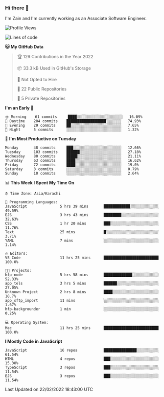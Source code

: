 ### Hi there 👋

I'm Zain and I'm currently working as an Associate Software Engineer.

<!--START_SECTION:waka-->
![Profile Views](http://img.shields.io/badge/Profile%20Views-0-blue)

![Lines of code](https://img.shields.io/badge/From%20Hello%20World%20I%27ve%20Written-3%20Million%20lines%20of%20code-blue)

**🐱 My GitHub Data** 

> 🏆 126 Contributions in the Year 2022
 > 
> 📦 33.3 kB Used in GitHub's Storage 
 > 
> 🚫 Not Opted to Hire
 > 
> 📜 22 Public Repositories 
 > 
> 🔑 5 Private Repositories  
 > 
**I'm an Early 🐤** 

```text
🌞 Morning    61 commits     ████░░░░░░░░░░░░░░░░░░░░░   16.09% 
🌆 Daytime    284 commits    ██████████████████░░░░░░░   74.93% 
🌃 Evening    29 commits     ██░░░░░░░░░░░░░░░░░░░░░░░   7.65% 
🌙 Night      5 commits      ░░░░░░░░░░░░░░░░░░░░░░░░░   1.32%

```
📅 **I'm Most Productive on Tuesday** 

```text
Monday       48 commits     ███░░░░░░░░░░░░░░░░░░░░░░   12.66% 
Tuesday      103 commits    ██████░░░░░░░░░░░░░░░░░░░   27.18% 
Wednesday    80 commits     █████░░░░░░░░░░░░░░░░░░░░   21.11% 
Thursday     63 commits     ████░░░░░░░░░░░░░░░░░░░░░   16.62% 
Friday       72 commits     ████░░░░░░░░░░░░░░░░░░░░░   19.0% 
Saturday     3 commits      ░░░░░░░░░░░░░░░░░░░░░░░░░   0.79% 
Sunday       10 commits     ░░░░░░░░░░░░░░░░░░░░░░░░░   2.64%

```


📊 **This Week I Spent My Time On** 

```text
⌚︎ Time Zone: Asia/Karachi

💬 Programming Languages: 
JavaScript               5 hrs 39 mins       ████████████░░░░░░░░░░░░░   49.59% 
EJS                      3 hrs 43 mins       ████████░░░░░░░░░░░░░░░░░   32.63% 
CSS                      1 hr 20 mins        ███░░░░░░░░░░░░░░░░░░░░░░   11.76% 
Text                     25 mins             █░░░░░░░░░░░░░░░░░░░░░░░░   3.71% 
YAML                     7 mins              ░░░░░░░░░░░░░░░░░░░░░░░░░   1.14%

🔥 Editors: 
VS Code                  11 hrs 25 mins      █████████████████████████   100.0%

🐱‍💻 Projects: 
hfp-node                 5 hrs 58 mins       █████████████░░░░░░░░░░░░   52.33% 
app_tels                 3 hrs 5 mins        ██████░░░░░░░░░░░░░░░░░░░   27.05% 
Unknown Project          2 hrs 8 mins        ████░░░░░░░░░░░░░░░░░░░░░   18.7% 
app_sftp_import          11 mins             ░░░░░░░░░░░░░░░░░░░░░░░░░   1.67% 
hfp-backgrounder         1 min               ░░░░░░░░░░░░░░░░░░░░░░░░░   0.25%

💻 Operating System: 
Mac                      11 hrs 25 mins      █████████████████████████   100.0%

```

**I Mostly Code in JavaScript** 

```text
JavaScript               16 repos            ███████████████░░░░░░░░░░   61.54% 
HTML                     4 repos             ███░░░░░░░░░░░░░░░░░░░░░░   15.38% 
TypeScript               3 repos             ███░░░░░░░░░░░░░░░░░░░░░░   11.54% 
EJS                      3 repos             ███░░░░░░░░░░░░░░░░░░░░░░   11.54%

```



 Last Updated on 22/02/2022 18:43:00 UTC
<!--END_SECTION:waka-->

<!--
**ZainAmjad68/ZainAmjad68** is a ✨ _special_ ✨ repository because its `README.md` (this file) appears on your GitHub profile.

Here are some ideas to get you started:

- 🔭 I’m currently working on ...
- 🌱 I’m currently learning ...
- 👯 I’m looking to collaborate on ...
- 🤔 I’m looking for help with ...
- 💬 Ask me about ...
- 📫 How to reach me: ...
- 😄 Pronouns: ...
- ⚡ Fun fact: ...
-->
